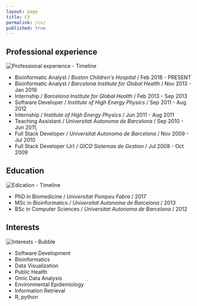 ```yaml
---
layout: page
title: CV
permalink: /cv/
published: true
---
```


## Professional experience
![Professional experience - Timeline]({{baseurl}}/assets/professional_experience.png)

* Bioinformatic Analyst / _Boston Children's Hospital_ / Feb 2018 - PRESENT
* Bioinformatic Analyst / _Barcelona Institute for Global Health_ / Nov 2013 - Jan 2018
* Internship / _Barcelona Institute for Global Health_ / Feb 2013 - Sep 2013
* Software Developer / _Institute of High Energy Physics_ / Sep 2011 - Aug 2012
* Internship / _Institute of High Energy Physics_ / Jun 2011 - Aug 2011
* Teaching Assistant / _Universitat Autonoma de Barcelona_ / Sep 2010 - Jun 2011,
* Full Stack Developer / _Universitat Autonoma de Barcelona_ / Nov 2009 - Jul 2010
* Full Stack Developer (Jr) / _GICO Sistemas de Gestion_ / Jul 2008 - Oct 2009

## Education
![Edication - Timeline]({{baseurl}}/assets/education.png)

* PhD in Biomedicine / _Universitat Pompeu Fabra_ / 2017
* MSc in Bioinformatics / _Universitat Autonoma de Barcelona_ / 2013
* BSc in Computer Sciences / _Universitat Autonoma de Barcelona_ /  2012

## Interests
![Interests - Bubble]({{baseurl}}/assets/interests.png)

* Software Development
* Bioinformatics
* Data Visualization
* Public Health
* Omic Data Analysis
* Environmental Epidemiology
* Information Retrieval
* R, python